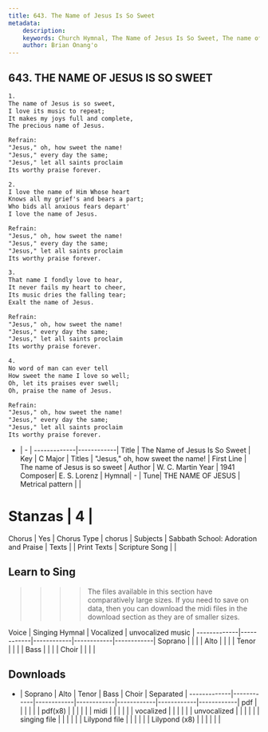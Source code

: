 ```yaml
---
title: 643. The Name of Jesus Is So Sweet
metadata:
    description: 
    keywords: Church Hymnal, The Name of Jesus Is So Sweet, The name of Jesus is so sweet, "Jesus," oh, how sweet the name!
    author: Brian Onang'o
---
```



## 643. THE NAME OF JESUS IS SO SWEET

```txt
1.
The name of Jesus is so sweet, 
I love its music to repeat; 
It makes my joys full and complete, 
The precious name of Jesus. 

Refrain:
"Jesus," oh, how sweet the name! 
"Jesus," every day the same; 
"Jesus," let all saints proclaim 
Its worthy praise forever. 

2.
I love the name of Him Whose heart 
Knows all my grief's and bears a part; 
Who bids all anxious fears depart' 
I love the name of Jesus. 

Refrain:
"Jesus," oh, how sweet the name! 
"Jesus," every day the same; 
"Jesus," let all saints proclaim 
Its worthy praise forever. 

3.
That name I fondly love to hear, 
It never fails my heart to cheer, 
Its music dries the falling tear; 
Exalt the name of Jesus. 

Refrain:
"Jesus," oh, how sweet the name! 
"Jesus," every day the same; 
"Jesus," let all saints proclaim 
Its worthy praise forever. 

4.
No word of man can ever tell 
How sweet the name I love so well; 
Oh, let its praises ever swell; 
Oh, praise the name of Jesus.

Refrain:
"Jesus," oh, how sweet the name! 
"Jesus," every day the same; 
"Jesus," let all saints proclaim 
Its worthy praise forever. 

```

- |   -  |
-------------|------------|
Title | The Name of Jesus Is So Sweet |
Key | C Major |
Titles | "Jesus," oh, how sweet the name! |
First Line | The name of Jesus is so sweet |
Author | W. C. Martin
Year | 1941
Composer| E. S. Lorenz |
Hymnal|  - |
Tune| THE NAME OF JESUS |
Metrical pattern | |
# Stanzas | 4 |
Chorus | Yes |
Chorus Type | chorus |
Subjects | Sabbath School: Adoration and Praise |
Texts |  |
Print Texts | 
Scripture Song |  |
  
## Learn to Sing

>>>> The files available in this section have comparatively large sizes. If you need to save on data, then you can download the midi files in the download section as they are of smaller sizes.

Voice |  Singing Hymnal | Vocalized | unvocalized music |
-------------|------------|------------|------------|------------|
Soprano | | | |
Alto | | | |
Tenor | | | |
Bass | | | |
Choir | | | |

## Downloads

- |  Soprano | Alto | Tenor | Bass | Choir | Separated |
-------------|------------|------------|------------|------------|------------|------------|
pdf | | | | | |
pdf(x8) | | | | | |
midi | | | | | |
vocalized | | | | | |
unvocalized | | | | | |
singing file | | | | | |
Lilypond file | | | | | |
Lilypond (x8) | | | | | |
  